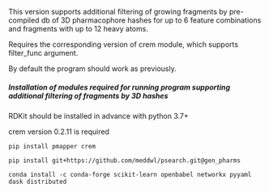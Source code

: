 This version supports additional filtering of growing fragments by pre-compiled db of 3D pharmacophore hashes for up to 6 feature combinations and fragments with up to 12 heavy atoms.

Requires the corresponding version of crem module, which supports filter_func argument.

By default the program should work as previously.  


##### Installation of modules required for running program supporting additional filtering of fragments by 3D hashes

RDKit should be installed in advance with python 3.7+

crem version 0.2.11 is required

```
pip install pmapper crem
```

```
pip install git+https://github.com/meddwl/psearch.git@gen_pharms
```

```
conda install -c conda-forge scikit-learn openbabel networkx pyyaml dask distributed
``` 

